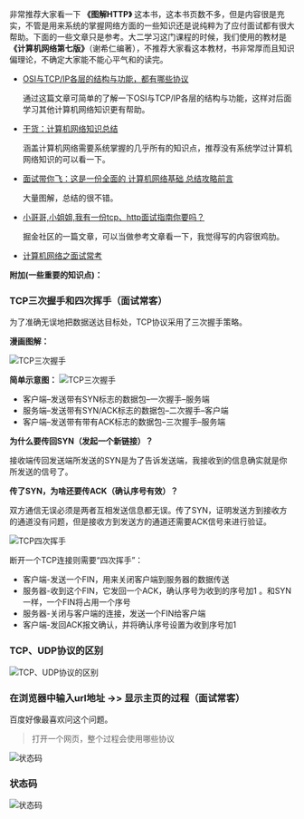 非常推荐大家看一下 **《图解HTTP》** 这本书，这本书页数不多，但是内容很是充实，不管是用来系统的掌握网络方面的一些知识还是说纯粹为了应付面试都有很大帮助。下面的一些文章只是参考。大二学习这门课程的时候，我们使用的教材是 **《计算机网络第七版》**（谢希仁编著），不推荐大家看这本教材，书非常厚而且知识偏理论，不确定大家能不能心平气和的读完。
- [OSI与TCP/IP各层的结构与功能，都有哪些协议](https://blog.csdn.net/qq_34337272/article/details/69055976)
   
   通过这篇文章可简单的了解一下OSI与TCP/IP各层的结构与功能，这样对后面学习其他计算机网络知识更有帮助。
   
- [干货：计算机网络知识总结](https://blog.csdn.net/qq_34337272/article/details/79778645)
  
    涵盖计算机网络需要系统掌握的几乎所有的知识点，推荐没有系统学过计算机网络知识的可以看一下。
- [面试带你飞：这是一份全面的 计算机网络基础 总结攻略前言](https://juejin.im/post/5ad7e6c35188252ebd06acfa)
  
   大量图解，总结的很不错。

- [小哥哥,小姐姐,我有一份tcp、http面试指南你要吗？](https://juejin.im/post/5ad4094e6fb9a028d7011069)
   
   掘金社区的一篇文章，可以当做参考文章看一下，我觉得写的内容很鸡肋。
- [计算机网络之面试常考](http://www.cnblogs.com/zyf-zhaoyafei/p/4716297.html)

**附加(一些重要的知识点)：**

### **TCP三次握手和四次挥手（面试常客）**

为了准确无误地把数据送达目标处，TCP协议采用了三次握手策略。

**漫画图解：**

![TCP三次握手](https://user-gold-cdn.xitu.io/2018/5/8/1633e127396541f1?w=864&h=439&f=png&s=226095)

**简单示意图：**
![TCP三次握手](https://user-gold-cdn.xitu.io/2018/5/8/1633e14233d95972?w=542&h=427&f=jpeg&s=15088)

- 客户端–发送带有SYN标志的数据包–一次握手–服务端
- 服务端–发送带有SYN/ACK标志的数据包–二次握手–客户端
- 客户端–发送带有带有ACK标志的数据包–三次握手–服务端

**为什么要传回SYN（发起一个新链接）？**

接收端传回发送端所发送的SYN是为了告诉发送端，我接收到的信息确实就是你所发送的信号了。

**传了SYN，为啥还要传ACK（确认序号有效）？**

双方通信无误必须是两者互相发送信息都无误。传了SYN，证明发送方到接收方的通道没有问题，但是接收方到发送方的通道还需要ACK信号来进行验证。

![TCP四次挥手](https://user-gold-cdn.xitu.io/2018/5/8/1633e1676e2ac0a3?w=500&h=340&f=jpeg&s=13406)

断开一个TCP连接则需要“四次挥手”：
- 客户端-发送一个FIN，用来关闭客户端到服务器的数据传送
- 服务器-收到这个FIN，它发回一个ACK，确认序号为收到的序号加1 。和SYN一样，一个FIN将占用一个序号
- 服务器-关闭与客户端的连接，发送一个FIN给客户端
- 客户端-发回ACK报文确认，并将确认序号设置为收到序号加1


### TCP、UDP协议的区别
![TCP、UDP协议的区别](https://user-gold-cdn.xitu.io/2018/4/19/162db5e97e9a9e01?imageView2/0/w/1280/h/960/format/webp/ignore-error/1)

### 在浏览器中输入url地址 ->> 显示主页的过程（面试常客）
百度好像最喜欢问这个问题。
> 打开一个网页，整个过程会使用哪些协议

![状态码](https://user-gold-cdn.xitu.io/2018/4/19/162db5e985aabdbe?imageView2/0/w/1280/h/960/format/webp/ignore-error/1)



### 状态码

![状态码](https://user-gold-cdn.xitu.io/2018/5/8/1633e19dba27ed00?w=673&h=218&f=png&s=72968)



